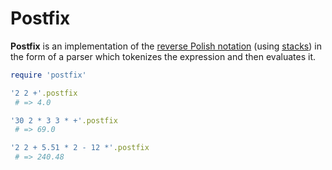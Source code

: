 # Postfix
**Postfix** is an implementation of the [reverse Polish notation](http://en.wikipedia.org/wiki/Reverse_Polish_notation) (using [stacks](http://en.wikipedia.org/wiki/Stack_(data_structure))) in the form of a parser which tokenizes the expression and then evaluates it.

```ruby
require 'postfix'

'2 2 +'.postfix
 # => 4.0

'30 2 * 3 3 * +'.postfix
 # => 69.0

'2 2 + 5.51 * 2 - 12 *'.postfix
 # => 240.48
```
